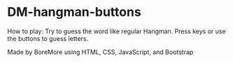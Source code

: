 # DM-hangman-buttons
How to play: Try to guess the word like regular Hangman. Press keys or use the buttons to guess letters.

Made by BoreMore using HTML, CSS, JavaScript, and Bootstrap
